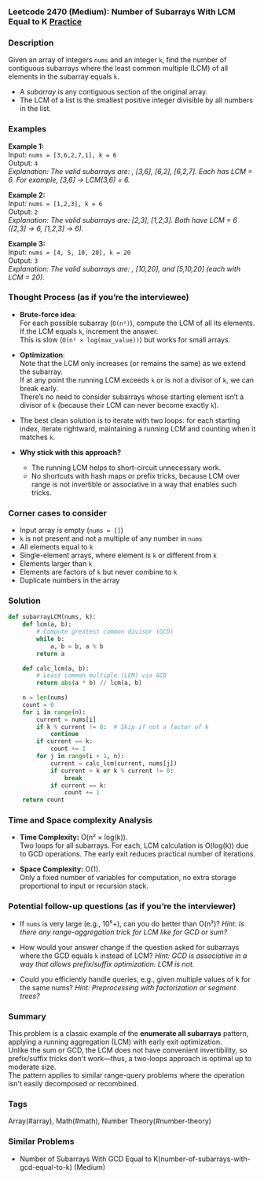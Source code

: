 ### Leetcode 2470 (Medium): Number of Subarrays With LCM Equal to K [Practice](https://leetcode.com/problems/number-of-subarrays-with-lcm-equal-to-k)

### Description  
Given an array of integers `nums` and an integer `k`, find the number of contiguous subarrays where the least common multiple (LCM) of all elements in the subarray equals `k`.  
- A *subarray* is any contiguous section of the original array.
- The LCM of a list is the smallest positive integer divisible by all numbers in the list.

### Examples  

**Example 1:**  
Input: `nums = [3,6,2,7,1], k = 6`  
Output: `4`  
*Explanation: The valid subarrays are: , [3,6], [6,2], [6,2,7]. Each has LCM = 6. For example, [3,6] → LCM(3,6) = 6.*

**Example 2:**  
Input: `nums = [1,2,3], k = 6`  
Output: `2`  
*Explanation: The valid subarrays are: [2,3], [1,2,3]. Both have LCM = 6 ([2,3] → 6, [1,2,3] → 6).*

**Example 3:**  
Input: `nums = [4, 5, 10, 20], k = 20`  
Output: `3`  
*Explanation: The valid subarrays are: , [10,20], and [5,10,20] (each with LCM = 20).*

### Thought Process (as if you’re the interviewee)  
- **Brute-force idea**:  
  For each possible subarray (`O(n²)`), compute the LCM of all its elements. If the LCM equals `k`, increment the answer.  
  This is slow (`O(n² × log(max_value))`) but works for small arrays.

- **Optimization**:  
  Note that the LCM only increases (or remains the same) as we extend the subarray.  
  If at any point the running LCM exceeds `k` or is not a divisor of `k`, we can break early.  
  There’s no need to consider subarrays whose starting element isn’t a divisor of `k` (because their LCM can never become exactly `k`).

- The best clean solution is to iterate with two loops: for each starting index, iterate rightward, maintaining a running LCM and counting when it matches `k`.

- **Why stick with this approach?**  
  - The running LCM helps to short-circuit unnecessary work.
  - No shortcuts with hash maps or prefix tricks, because LCM over range is not invertible or associative in a way that enables such tricks.

### Corner cases to consider  
- Input array is empty (`nums = []`)
- `k` is not present and not a multiple of any number in `nums`
- All elements equal to `k`
- Single-element arrays, where element is `k` or different from `k`
- Elements larger than `k`
- Elements are factors of `k` but never combine to `k`
- Duplicate numbers in the array

### Solution

```python
def subarrayLCM(nums, k):
    def lcm(a, b):
        # Compute greatest common divisor (GCD)
        while b:
            a, b = b, a % b
        return a
    
    def calc_lcm(a, b):
        # Least common multiple (LCM) via GCD
        return abs(a * b) // lcm(a, b)
    
    n = len(nums)
    count = 0
    for i in range(n):
        current = nums[i]
        if k % current != 0:  # Skip if not a factor of k
            continue
        if current == k:
            count += 1
        for j in range(i + 1, n):
            current = calc_lcm(current, nums[j])
            if current > k or k % current != 0:
                break
            if current == k:
                count += 1
    return count
```

### Time and Space complexity Analysis  

- **Time Complexity:** O(n² × log(k)).  
  Two loops for all subarrays. For each, LCM calculation is O(log(k)) due to GCD operations. The early exit reduces practical number of iterations.

- **Space Complexity:** O(1).  
  Only a fixed number of variables for computation, no extra storage proportional to input or recursion stack.

### Potential follow-up questions (as if you’re the interviewer)  

- If `nums` is very large (e.g., 10⁵+), can you do better than O(n²)?
  *Hint: Is there any range-aggregation trick for LCM like for GCD or sum?*

- How would your answer change if the question asked for subarrays where the GCD equals `k` instead of LCM?
  *Hint: GCD is associative in a way that allows prefix/suffix optimization. LCM is not.*

- Could you efficiently handle queries, e.g., given multiple values of k for the same nums?
  *Hint: Preprocessing with factorization or segment trees?*

### Summary
This problem is a classic example of the **enumerate all subarrays** pattern, applying a running aggregation (LCM) with early exit optimization.  
Unlike the sum or GCD, the LCM does not have convenient invertibility, so prefix/suffix tricks don't work—thus, a two-loops approach is optimal up to moderate size.  
The pattern applies to similar range-query problems where the operation isn't easily decomposed or recombined.

### Tags
Array(#array), Math(#math), Number Theory(#number-theory)

### Similar Problems
- Number of Subarrays With GCD Equal to K(number-of-subarrays-with-gcd-equal-to-k) (Medium)